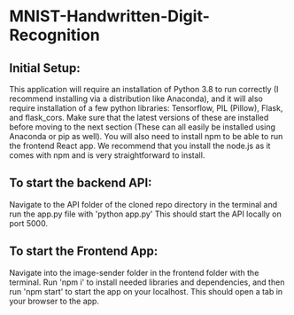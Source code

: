 # MNIST-Handwritten-Digit-Recognition

## Initial Setup:
This application will require an installation of Python 3.8 to run correctly (I recommend installing via a distribution like Anaconda), and it will also require installation of a few python libraries: Tensorflow, PIL (Pillow), Flask, and flask_cors. Make sure that the latest versions of these are installed before moving to the next section (These can all easily be installed using Anaconda or pip as well). You will also need to install npm to be able to run the frontend React app. We recommend that you install the node.js as it comes with npm and is very straightforward to install.

## To start the backend API:
Navigate to the API folder of the cloned repo directory in the terminal and run the app.py file with 'python app.py'
This should start the API locally on port 5000.

## To start the Frontend App:
Navigate into the image-sender folder in the frontend folder with the terminal.
Run 'npm i' to install needed libraries and dependencies, and then run 'npm start' to start the app on your localhost. This should open a tab in your browser to the app.

